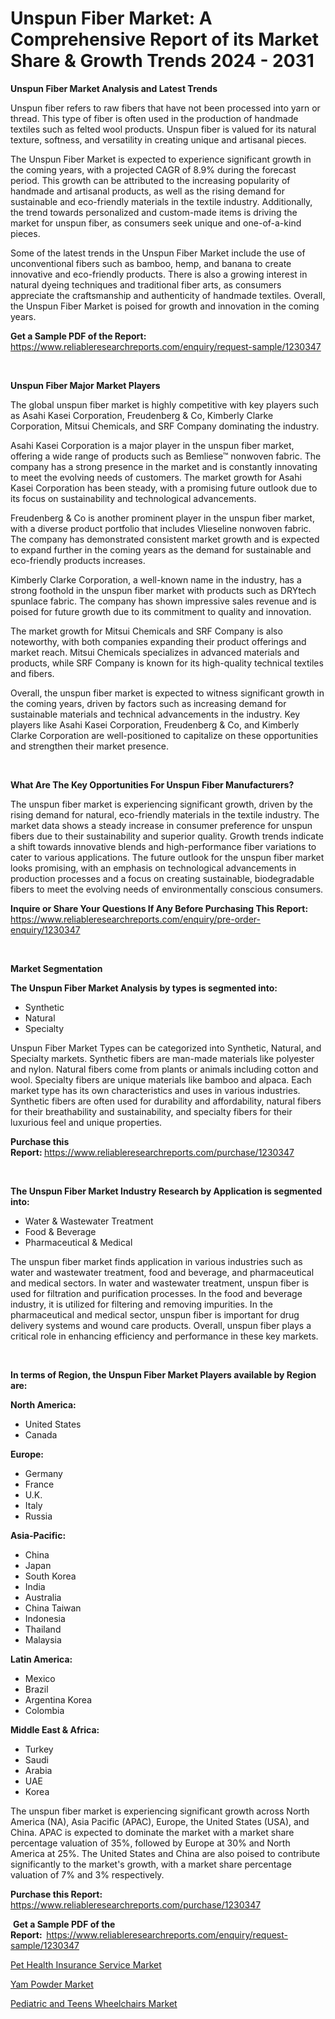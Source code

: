 <p><h1>Unspun Fiber Market: A Comprehensive Report of its Market Share & Growth Trends 2024 - 2031</h1></p><p><strong>Unspun Fiber Market Analysis and Latest Trends</strong></p>
<p><p>Unspun fiber refers to raw fibers that have not been processed into yarn or thread. This type of fiber is often used in the production of handmade textiles such as felted wool products. Unspun fiber is valued for its natural texture, softness, and versatility in creating unique and artisanal pieces.</p><p>The Unspun Fiber Market is expected to experience significant growth in the coming years, with a projected CAGR of 8.9% during the forecast period. This growth can be attributed to the increasing popularity of handmade and artisanal products, as well as the rising demand for sustainable and eco-friendly materials in the textile industry. Additionally, the trend towards personalized and custom-made items is driving the market for unspun fiber, as consumers seek unique and one-of-a-kind pieces.</p><p>Some of the latest trends in the Unspun Fiber Market include the use of unconventional fibers such as bamboo, hemp, and banana to create innovative and eco-friendly products. There is also a growing interest in natural dyeing techniques and traditional fiber arts, as consumers appreciate the craftsmanship and authenticity of handmade textiles. Overall, the Unspun Fiber Market is poised for growth and innovation in the coming years.</p></p>
<p><strong>Get a Sample PDF of the Report:&nbsp;</strong> <a href="https://www.reliableresearchreports.com/enquiry/request-sample/1230347">https://www.reliableresearchreports.com/enquiry/request-sample/1230347</a></p>
<p>&nbsp;</p>
<p><strong>Unspun Fiber Major Market Players</strong></p>
<p><p>The global unspun fiber market is highly competitive with key players such as Asahi Kasei Corporation, Freudenberg & Co, Kimberly Clarke Corporation, Mitsui Chemicals, and SRF Company dominating the industry. </p><p>Asahi Kasei Corporation is a major player in the unspun fiber market, offering a wide range of products such as Bemliese™ nonwoven fabric. The company has a strong presence in the market and is constantly innovating to meet the evolving needs of customers. The market growth for Asahi Kasei Corporation has been steady, with a promising future outlook due to its focus on sustainability and technological advancements.</p><p>Freudenberg & Co is another prominent player in the unspun fiber market, with a diverse product portfolio that includes Vlieseline nonwoven fabric. The company has demonstrated consistent market growth and is expected to expand further in the coming years as the demand for sustainable and eco-friendly products increases.</p><p>Kimberly Clarke Corporation, a well-known name in the industry, has a strong foothold in the unspun fiber market with products such as DRYtech spunlace fabric. The company has shown impressive sales revenue and is poised for future growth due to its commitment to quality and innovation.</p><p>The market growth for Mitsui Chemicals and SRF Company is also noteworthy, with both companies expanding their product offerings and market reach. Mitsui Chemicals specializes in advanced materials and products, while SRF Company is known for its high-quality technical textiles and fibers.</p><p>Overall, the unspun fiber market is expected to witness significant growth in the coming years, driven by factors such as increasing demand for sustainable materials and technical advancements in the industry. Key players like Asahi Kasei Corporation, Freudenberg & Co, and Kimberly Clarke Corporation are well-positioned to capitalize on these opportunities and strengthen their market presence.</p></p>
<p>&nbsp;</p>
<p><strong>What Are The Key Opportunities For Unspun Fiber Manufacturers?</strong></p>
<p><p>The unspun fiber market is experiencing significant growth, driven by the rising demand for natural, eco-friendly materials in the textile industry. The market data shows a steady increase in consumer preference for unspun fibers due to their sustainability and superior quality. Growth trends indicate a shift towards innovative blends and high-performance fiber variations to cater to various applications. The future outlook for the unspun fiber market looks promising, with an emphasis on technological advancements in production processes and a focus on creating sustainable, biodegradable fibers to meet the evolving needs of environmentally conscious consumers.</p></p>
<p><strong>Inquire or Share Your Questions If Any Before Purchasing This Report:</strong> <a href="https://www.reliableresearchreports.com/enquiry/pre-order-enquiry/1230347">https://www.reliableresearchreports.com/enquiry/pre-order-enquiry/1230347</a></p>
<p>&nbsp;</p>
<p><strong>Market Segmentation</strong></p>
<p><strong>The Unspun Fiber Market Analysis by types is segmented into:</strong></p>
<p><ul><li>Synthetic</li><li>Natural</li><li>Specialty</li></ul></p>
<p><p>Unspun Fiber Market Types can be categorized into Synthetic, Natural, and Specialty markets. Synthetic fibers are man-made materials like polyester and nylon. Natural fibers come from plants or animals including cotton and wool. Specialty fibers are unique materials like bamboo and alpaca. Each market type has its own characteristics and uses in various industries. Synthetic fibers are often used for durability and affordability, natural fibers for their breathability and sustainability, and specialty fibers for their luxurious feel and unique properties.</p></p>
<p><strong>Purchase this Report:&nbsp;</strong><a href="https://www.reliableresearchreports.com/purchase/1230347">https://www.reliableresearchreports.com/purchase/1230347</a></p>
<p>&nbsp;</p>
<p><strong>The Unspun Fiber Market Industry Research by Application is segmented into:</strong></p>
<p><ul><li>Water & Wastewater Treatment</li><li>Food & Beverage</li><li>Pharmaceutical & Medical</li></ul></p>
<p><p>The unspun fiber market finds application in various industries such as water and wastewater treatment, food and beverage, and pharmaceutical and medical sectors. In water and wastewater treatment, unspun fiber is used for filtration and purification processes. In the food and beverage industry, it is utilized for filtering and removing impurities. In the pharmaceutical and medical sector, unspun fiber is important for drug delivery systems and wound care products. Overall, unspun fiber plays a critical role in enhancing efficiency and performance in these key markets.</p></p>
<p>&nbsp;</p>
<p><strong>In terms of Region, the Unspun Fiber Market Players available by Region are:</strong></p>
<p>
    <p> <strong> North America: </strong>
        <ul>
            <li>United States</li>
            <li>Canada</li>
        </ul>
        </p> 
    <p> <strong> Europe: </strong>
        <ul>
            <li>Germany</li>
            <li>France</li>
            <li>U.K.</li>
            <li>Italy</li>
            <li>Russia</li>
        </ul>
        </p> 
    <p> <strong> Asia-Pacific: </strong>
        <ul>
            <li>China</li>
            <li>Japan</li>
            <li>South Korea</li>
            <li>India</li>
            <li>Australia</li>
            <li>China Taiwan</li>
            <li>Indonesia</li>
            <li>Thailand</li>
            <li>Malaysia</li>
        </ul>
        </p> 
    <p> <strong> Latin America: </strong>
        <ul>
            <li>Mexico</li>
            <li>Brazil</li>
            <li>Argentina Korea</li>
            <li>Colombia</li>
        </ul>
        </p> 
    <p> <strong> Middle East & Africa: </strong>
        <ul>
            <li>Turkey</li>
            <li>Saudi</li>
            <li>Arabia</li>
            <li>UAE</li>
            <li>Korea</li>
        </ul>
    </p>
    </p>
<p><p>The unspun fiber market is experiencing significant growth across North America (NA), Asia Pacific (APAC), Europe, the United States (USA), and China. APAC is expected to dominate the market with a market share percentage valuation of 35%, followed by Europe at 30% and North America at 25%. The United States and China are also poised to contribute significantly to the market's growth, with a market share percentage valuation of 7% and 3% respectively.</p></p>
<p><strong>Purchase this Report: </strong><a href="https://www.reliableresearchreports.com/purchase/1230347">https://www.reliableresearchreports.com/purchase/1230347</a></p>
<p>&nbsp;<strong>Get a Sample PDF of the Report:&nbsp;&nbsp;</strong><a href="https://www.reliableresearchreports.com/enquiry/request-sample/1230347">https://www.reliableresearchreports.com/enquiry/request-sample/1230347</a></p>
<p><strong></strong></p>
<p><p><a href="https://view.publitas.com/reportprime-1/pet-health-insurance-service-market-size-share-trends-analysis-report-by-application-regional-outlook-competitive-strategies-and-segment-forecasts-2023-2030/">Pet Health Insurance Service Market</a></p><p><a href="https://view.publitas.com/reportprime-1/yam-powder-market-size-evaluating-its-market-trends-growth-and-projections-2024-2031/">Yam Powder Market</a></p><p><a href="https://view.publitas.com/reportprime-1/pediatric-and-teens-wheelchairs-market-share-market-new-trends-analysis-report-by-type-by-application-by-end-use-by-region-and-segment-forecasts-2023-2030/">Pediatric and Teens Wheelchairs Market</a></p></p>